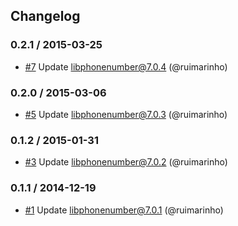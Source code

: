## Changelog

### 0.2.1 / 2015-03-25
- [#7](https://github.com/seegno/google-libphonenumber/pull/7) Update libphonenumber@7.0.4 (@ruimarinho)

### 0.2.0 / 2015-03-06
- [#5](https://github.com/seegno/google-libphonenumber/pull/5) Update libphonenumber@7.0.3 (@ruimarinho)

### 0.1.2 / 2015-01-31
- [#3](https://github.com/seegno/google-libphonenumber/pull/3) Update libphonenumber@7.0.2 (@ruimarinho)

### 0.1.1 / 2014-12-19
- [#1](https://github.com/seegno/google-libphonenumber/pull/1) Update libphonenumber@7.0.1 (@ruimarinho)

